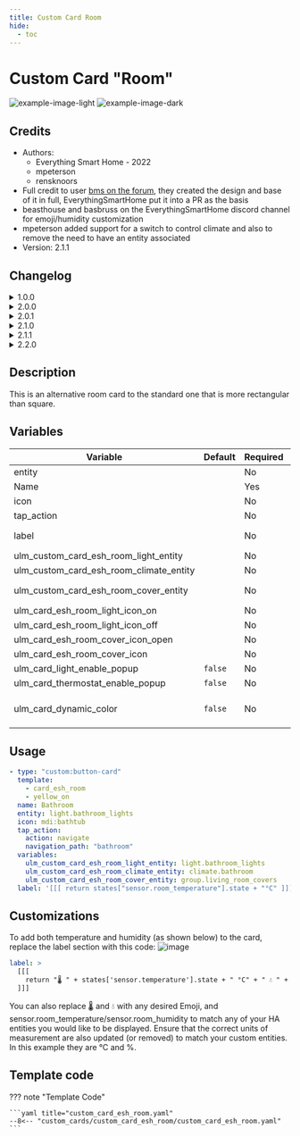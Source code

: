 ```yaml
---
title: Custom Card Room
hide:
  - toc
---
```


<!-- markdownlint-disable MD046 -->

# Custom Card "Room"

![example-image-light](../../docs/assets/img/custom_card_esh_room_light.png)
![example-image-dark](../../docs/assets/img/custom_card_esh_room_dark.png)

## Credits

- Authors:
    - Everything Smart Home - 2022
    - mpeterson
    - rensknoors
- Full credit to user [bms on the forum](https://community.home-assistant.io/t/lovelace-ui-minimalist/322687/192), they created the design and base of it in full, EverythingSmartHome put it into a PR as the basis
- beasthouse and basbruss on the EverythingSmartHome discord channel for emoji/humidity customization
- mpeterson added support for a switch to control climate and also to remove the need to have an entity associated
- Version: 2.1.1

## Changelog

<details>
<summary>1.0.0</summary>
Initial release
</details>
<details>
<summary>2.0.0</summary>
Breaking changes!
This change introduces two variables to allow the display of the card with no buttons, one for light, one for climate or both for light and climate.
It also now allows the use of no entity at all.
</details>
<details>
<summary>2.0.1</summary>
Fixes text overflow issue over the climate button.
</details>
<details>
<summary>2.1.0</summary>
- It now uses the `ulm_actions_card` template, which allows the usage of the popups wherever custom actions are set as `popup`.
- Allow overflowing label and text to the climate button area whenever there is no climate button.
</details>
<details>
<summary>2.1.1</summary>
Add support for the new popup framework while maintaining backwards compatibility with the old one.
</details>
<details>
<summary>2.2.0</summary>
Introduces a new variable that lets you set the card background to the color of a light entity.
</details>

## Description

This is an alternative room card to the standard one that is more rectangular than square.

## Variables

| Variable                                     | Default | Required | Notes                                                                    |
| -------------------------------------------- | ------- | -------- | ------------------------------------------------------------------------ |
| entity                                       |         | No       | The entity to represent on the room icon                                 |
| Name                                         |         | Yes      | Name of the room to display                                              |
| icon                                         |         | No       | The icon to show                                                         |
| tap_action                                   |         | No       | The action to perform when tapping                                       |
| label                                        |         | No       | The label to display information, this can be a template or static text  |
| ulm_custom_card_esh_room_light_entity        |         | No       | The entity to use for the light button                                   |
| ulm_custom_card_esh_room_climate_entity      |         | No       | The entity to use for the climate button                                 |
| ulm_custom_card_esh_room_cover_entity        |         | No       | The entity to use for single cover or covers state                       |
| ulm_card_esh_room_light_icon_on              |         | No       | Customize the light ON icon                                              |
| ulm_card_esh_room_light_icon_off             |         | No       | Customize the light OFF icon                                             |
| ulm_card_esh_room_cover_icon_open            |         | No       | Customize the cover OPEN icon                                            |
| ulm_card_esh_room_cover_icon                 |         | No       | Customize the cover CLOSED icon                                          |
| ulm_card_light_enable_popup                  | `false` | No       | Enable `popup_light`                                                     |
| ulm_card_thermostat_enable_popup             | `false` | No       | Enable `popup_thermostat`                                                |
| ulm_card_dynamic_color                       | `false` | No       | Enables dynamic background color (requires `ulm_custom_card_esh_room_light_entity`)       |

## Usage

```yaml
- type: "custom:button-card"
  template:
    - card_esh_room
    - yellow_on
  name: Bathroom
  entity: light.bathroom_lights
  icon: mdi:bathtub
  tap_action:
    action: navigate
    navigation_path: "bathroom"
  variables:
    ulm_custom_card_esh_room_light_entity: light.bathroom_lights
    ulm_custom_card_esh_room_climate_entity: climate.bathroom
    ulm_custom_card_esh_room_cover_entity: group.living_room_covers
  label: '[[[ return states["sensor.room_temperature"].state + "°C" ]]]'
```

## Customizations

To add both temperature and humidity (as shown below) to the card, replace the label section with this code:
![image](https://user-images.githubusercontent.com/51805396/170957237-4025b2c0-2532-49e6-a908-d45c1f7a0728.png)

```yaml
label: >
  [[[
    return "🌡️ " + states['sensor.temperature'].state + " °C" + " 💧 " + states['sensor.humidity'].state + " %"
  ]]]
```

You can also replace 🌡️ and 💧 with any desired Emoji, and sensor.room_temperature/sensor.room_humidity to match any of your HA entities you would like to be displayed. Ensure that the correct units of measurement are also updated (or removed) to match your custom entities. In this example they are °C and %.

## Template code

??? note "Template Code"

    ```yaml title="custom_card_esh_room.yaml"
    --8<-- "custom_cards/custom_card_esh_room/custom_card_esh_room.yaml"
    ```
    